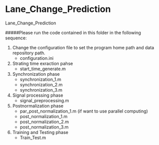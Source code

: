 # Lane_Change_Prediction
Lane_Change_Prediction

#####Please run the code contained in this folder in the following sequence:
1. Change the configuration file to set the program home path and data repository path.
	* configuration.ini
2. Strating time exraction pahse
	* start_time_generate.m
3. Synchronization phase
	* synchronization_1.m
	* synchronization_2.m
	* synchronization_3.m
4. Signal processing phase
	* signal_preprocessing.m
5. Postnormalization phase
	* par_post_normalization_1.m (if want to use parallel computing)
	* post_normalization_1.m
	* post_normalization_2.m
	* post_normalization_3.m
6. Training and Testing phase
	* Train_Test.m